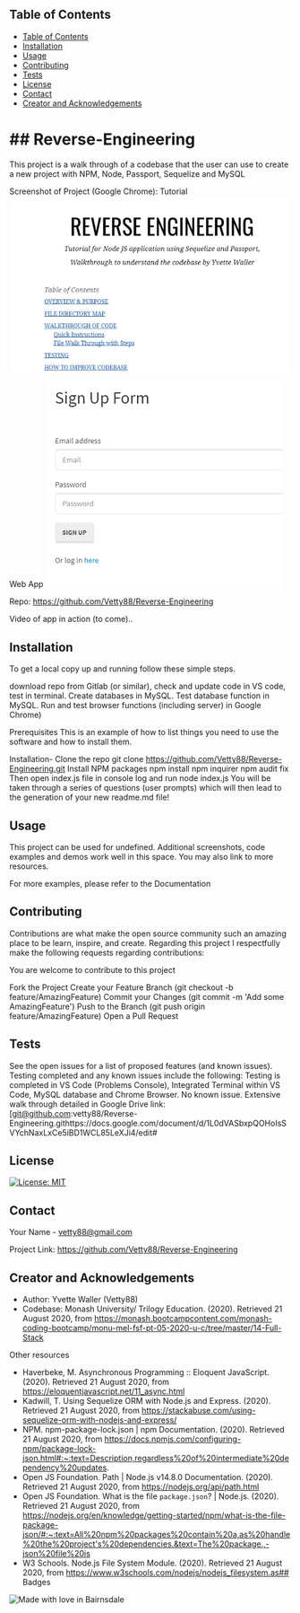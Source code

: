 

 <!-- TABLE OF CONTENTS -->
## Table of Contents

- [Table of Contents](#table-of-contents)
- [Installation](#installation)
- [Usage](#usage)
- [Contributing](#contributing)
- [Tests](#tests)
- [License](#license)
- [Contact](#contact)
- [Creator and Acknowledgements](#creator-and-acknowledgements)

<h1> ## Reverse-Engineering </h1>

  This project is a walk through of a codebase that the user can use to create a new project with NPM,  Node, Passport, Sequelize and MySQL

  Screenshot of Project (Google Chrome): 
  Tutorial
  ![Screenshot](./Screen.PNG?raw=true)
  Web App
  ![Screenshot](./Screen2.PNG?raw=true)

  Repo: https://github.com/Vetty88/Reverse-Engineering

Video of app in action (to come)..


## Installation
To get a local copy up and running follow these simple steps.

download repo from Gitlab (or similar), check and update code in VS code, test in terminal. Create databases in MySQL. Test database function in MySQL. Run and test browser functions (including server) in Google Chrome)

Prerequisites
This is an example of how to list things you need to use the software and how to install them.

Installation-
  Clone the repo
    git clone https://github.com/Vetty88/Reverse-Engineering.git
  Install NPM packages
    npm install
    npm inquirer
    npm audit fix
  Then open index.js file in console log and run
    node index.js
  You will be taken through a series of questions (user prompts) which will then lead to the generation of your new readme.md file!


## Usage

This project can be used for undefined. Additional screenshots, code examples and demos work well in this space. You may also link to more resources.

For more examples, please refer to the Documentation

## Contributing

Contributions are what make the open source community such an amazing place to be learn, inspire, and create. Regarding this project I respectfully make the following requests regarding contributions:


You are welcome to contribute to this project

Fork the Project
  Create your Feature Branch 
    (git checkout -b feature/AmazingFeature)
  Commit your Changes 
    (git commit -m 'Add some AmazingFeature')
  Push to the Branch 
    (git push origin feature/AmazingFeature)
  Open a Pull Request

## Tests

See the open issues for a list of proposed features (and known issues). Testing completed and any known issues include the following:
 Testing is completed in VS Code (Problems Console), Integrated Terminal within VS Code, MySQL database and Chrome Browser. No known issue. Extensive walk through detailed in Google Drive link: [git@github.com:vetty88/Reverse-Engineering.githttps://docs.google.com/document/d/1L0dVASbxpQOHoIsSVYchNaxLxCe5iBD1WCL85LeXJi4/edit# 
 
## License

[![License: MIT](https://img.shields.io/badge/License-MIT-yellow.svg)](https://opensource.org/licenses/MIT)

## Contact

Your Name - vetty88@gmail.com

Project Link: https://github.com/Vetty88/Reverse-Engineering

## Creator and Acknowledgements

* Author: Yvette Waller (Vetty88)
* Codebase: Monash University/ Trilogy Education. (2020). Retrieved 21 August 2020, from https://monash.bootcampcontent.com/monash-coding-bootcamp/monu-mel-fsf-pt-05-2020-u-c/tree/master/14-Full-Stack

Other resources
* Haverbeke, M. Asynchronous Programming :: Eloquent JavaScript. (2020). Retrieved 21 August 2020, from https://eloquentjavascript.net/11_async.html
* Kadwill, T. Using Sequelize ORM with Node.js and Express. (2020). Retrieved 21 August 2020, from https://stackabuse.com/using-sequelize-orm-with-nodejs-and-express/
* NPM. npm-package-lock.json | npm Documentation. (2020). Retrieved 21 August 2020, from https://docs.npmjs.com/configuring-npm/package-lock-json.html#:~:text=Description,regardless%20of%20intermediate%20dependency%20updates.
* Open JS Foundation. Path | Node.js v14.8.0 Documentation. (2020). Retrieved 21 August 2020, from https://nodejs.org/api/path.html
* Open JS Foundation. What is the file `package.json`? | Node.js. (2020). Retrieved 21 August 2020, from https://nodejs.org/en/knowledge/getting-started/npm/what-is-the-file-package-json/#:~:text=All%20npm%20packages%20contain%20a,as%20handle%20the%20project's%20dependencies.&text=The%20package.,-json%20file%20is
* W3 Schools. Node.js File System Module. (2020). Retrieved 21 August 2020, from https://www.w3schools.com/nodejs/nodejs_filesystem.as## Badges

![Made with love in Bairnsdale ](https://madewithlove.now.sh/au?heart=true&template=plastic&text=Bairnsdale+)
